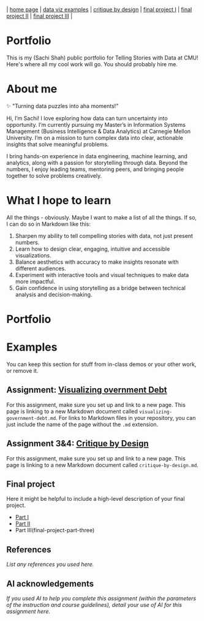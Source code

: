 | [home page](https://sachi1406.github.io/sachi-shah-portfolio/) | [data viz examples](dataviz-examples) | [critique by design](critique-by-design) | [final project I](final-project-part-one) | [final project II](final-project-part-two) | [final project III](final-project-part-three) |

# Portfolio
This is my (Sachi Shah) public portfolio for Telling Stories with Data at CMU!  Here's where all my cool work will go.  You should probably hire me. 

# About me
✨ "Turning data puzzles into aha moments!" 

Hi, I’m Sachi!
I love exploring how data can turn uncertainty into opportunity. I’m currently pursuing my Master’s in Information Systems Management (Business Intelligence & Data Analytics) at Carnegie Mellon University. I’m on a mission to turn complex data into clear, actionable insights that solve meaningful problems.

I bring hands-on experience in data engineering, machine learning, and analytics, along with a passion for storytelling through data. Beyond the numbers, I enjoy leading teams, mentoring peers, and bringing people together to solve problems creatively.

# What I hope to learn
All the things - obviously. Maybe I want to make a list of all the things.  If so, I can do so in Markdown like this: 

1. Sharpen my ability to tell compelling stories with data, not just present numbers.
2. Learn how to design clear, engaging, intuitive and accessible visualizations.
3. Balance aesthetics with accuracy to make insights resonate with different audiences.
4. Experiment with interactive tools and visual techniques to make data more impactful.
5. Gain confidence in using storytelling as a bridge between technical analysis and decision-making.

# Portfolio

# Examples
You can keep this section for stuff from in-class demos or your other work, or remove it. 

## Assignment: [Visualizing overnment Debt](visualizing-government-debt)
For this assignment, make sure you set up and link to a new page.  This page is linking to a new Markdown document called `visualizing-government-debt.md`.  For links to Markdown files in your repository, you can just include the name of the page without the `.md` extension. 

## Assignment 3&4: [Critique by Design](critique-by-design)
For this assignment, make sure you set up and link to a new page.  This page is linking to a new Markdown document called `critique-by-design.md`.  

## Final project
Here it might be helpful to include a high-level description of your final project. 
- [Part I](final-project-part-one)
- [Part II](final-project-part-two)
- Part III(final-project-part-three)

## References
_List any references you used here._

## AI acknowledgements
_If you used AI to help you complete this assignment (within the parameters of the instruction and course guidelines), detail your use of AI for this assignment here._

